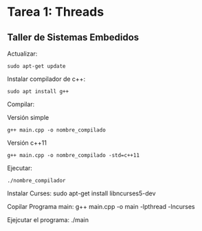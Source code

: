 # Tarea 1: Threads
## Taller de Sistemas Embedidos

Actualizar:
```
sudo apt-get update
``` 

Instalar compilador de c++:
```
sudo apt install g++
``` 

Compilar:

Versión simple
```
g++ main.cpp -o nombre_compilado
``` 

Versión c++11
```
g++ main.cpp -o nombre_compilado -std=c++11
```

Ejecutar:
```
./nombre_compilador
```

Instalar Curses: sudo apt-get install libncurses5-dev

Copilar Programa main: g++ main.cpp -o main -lpthread -lncurses

Ejejcutar el programa: ./main



